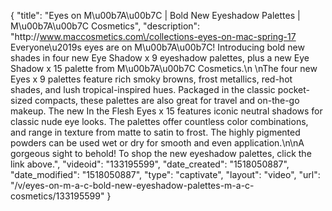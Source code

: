 {
    "title": "Eyes on M\u00b7A\u00b7C | Bold New Eyeshadow Palettes | M\u00b7A\u00b7C Cosmetics",
    "description": "http:\/\/www.maccosmetics.com\/collections-eyes-on-mac-spring-17 Everyone\u2019s eyes are on M\u00b7A\u00b7C! Introducing bold new shades in four new Eye Shadow x 9 eyeshadow palettes, plus a new Eye Shadow x 15 palette from M\u00b7A\u00b7C Cosmetics.\n \nThe four new Eyes x 9 palettes feature rich smoky browns, frost metallics, red-hot shades, and lush tropical-inspired hues. Packaged in the classic pocket-sized compacts, these palettes are also great for travel and on-the-go makeup. The new In the Flesh Eyes x 15 features iconic neutral shadows for classic nude eye looks. The palettes offer countless color combinations, and range in texture from matte to satin to frost. The highly pigmented powders can be used wet or dry for smooth and even application.\n\nA gorgeous sight to behold! To shop the new eyeshadow palettes, click the link above.",
    "videoid": "133195599",
    "date_created": "1518050887",
    "date_modified": "1518050887",
    "type": "captivate",
    "layout": "video",
    "url": "\/v\/eyes-on-m-a-c-bold-new-eyeshadow-palettes-m-a-c-cosmetics\/133195599"
}